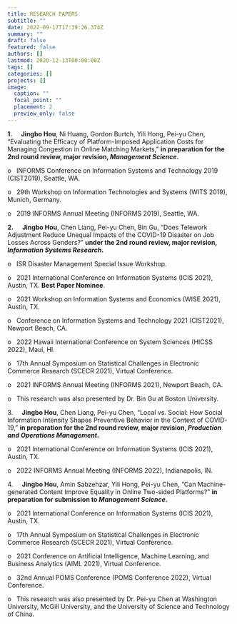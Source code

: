```yaml
---
title: RESEARCH PAPERS
subtitle: ""
date: 2022-09-17T17:39:26.374Z
summary: ""
draft: false
featured: false
authors: []
lastmod: 2020-12-13T00:00:00Z
tags: []
categories: []
projects: []
image:
  caption: ""
  focal_point: ""
  placement: 2
  preview_only: false
---
```

**1.**     **Jingbo Hou**, Ni Huang, Gordon Burtch, Yili Hong, Pei-yu Chen, “Evaluating the Efficacy of Platform-Imposed Application Costs for Managing Congestion in Online Matching Markets,” **in preparation for the 2nd round review, major revision, *Management Science*.**

o   INFORMS Conference on Information Systems and Technology 2019 (CIST2019), Seattle, WA.

o   29th Workshop on Information Technologies and Systems (WITS 2019), Munich, Germany.

o   2019 INFORMS Annual Meeting (INFORMS 2019), Seattle, WA.

**2.**     **Jingbo Hou**, Chen Liang, Pei-yu Chen, Bin Gu, “Does Telework Adjustment Reduce Unequal Impacts of the COVID-19 Disaster on Job Losses Across Genders?” **under the 2nd round review, major revision, *Information Systems Research*.**

o   ISR Disaster Management Special Issue Workshop.

o   2021 International Conference on Information Systems (ICIS 2021), Austin, TX. **Best Paper Nominee**.

o   2021 Workshop on Information Systems and Economics (WISE 2021), Austin, TX.

o   Conference on Information Systems and Technology 2021 (CIST2021), Newport Beach, CA.

o   2022 Hawaii International Conference on System Sciences (HICSS 2022), Maui, HI.

o   17th Annual Symposium on Statistical Challenges in Electronic Commerce Research (SCECR 2021), Virtual Conference.

o   2021 INFORMS Annual Meeting (INFORMS 2021), Newport Beach, CA.

o   This research was also presented by Dr. Bin Gu at Boston University.

3.     **Jingbo Hou**, Chen Liang, Pei-yu Chen, “Local vs. Social: How Social Information Intensity Shapes Preventive Behavior in the Context of COVID-19,” **in preparation for the 2nd round review, major revision, *Production and Operations Management*.**

o   2021 International Conference on Information Systems (ICIS 2021), Austin, TX.

o   2022 INFORMS Annual Meeting (INFORMS 2022), Indianapolis, IN.

4.     **Jingbo Hou**, Amin Sabzehzar, Yili Hong, Pei-yu Chen, “Can Machine-generated Content Improve Equality in Online Two-sided Platforms?” **in preparation for submission to *Management Science*.**

o   2021 International Conference on Information Systems (ICIS 2021), Austin, TX.

o   17th Annual Symposium on Statistical Challenges in Electronic Commerce Research (SCECR 2021), Virtual Conference.

o   2021 Conference on Artificial Intelligence, Machine Learning, and Business Analytics (AIML 2021), Virtual Conference.

o   32nd Annual POMS Conference (POMS Conference 2022), Virtual Conference.

o   This research was also presented by Dr. Pei-yu Chen at Washington University, McGill University, and the University of Science and Technology of China.